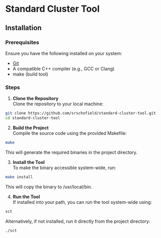 # Standard Cluster Tool

## Installation

### Prerequisites

Ensure you have the following installed on your system:
- [Git](https://git-scm.com/)
- A compatible C++ compiler (e.g., GCC or Clang)
- make (build tool)

### Steps

1. **Clone the Repository**  
Clone the repository to your local machine:  
```bash
git clone https://github.com/srschofield/standard-cluster-tool.git
cd standard-cluster-tool
```

2. **Build the Project**  
Compile the source code using the provided Makefile:
```bash
make
```
This will generate the required binaries in the project directory.

3. **Install the Tool**  
To make the binary accessible system-wide, run:
```bash
make install
```
This will copy the binary to /usr/local/bin.

4. **Run the Tool**  
If installed into your path, you can run the tool system-wide using:
```bash
sct
```
Alternatively, if not installed, run it directly from the project directory:
```bash
./sct
```

